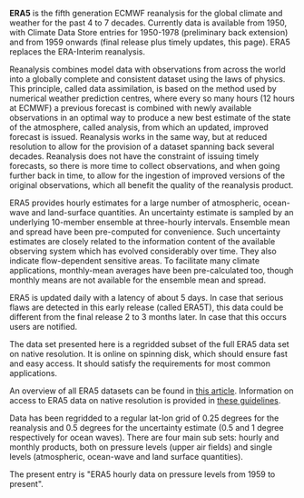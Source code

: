 **ERA5** is the fifth generation ECMWF reanalysis for the global climate and weather for the past 4 to 7 decades.
Currently data is available from 1950, with Climate Data Store entries for 1950-1978 (preliminary back extension) and from 1959 onwards (final release plus timely updates, this page).
ERA5 replaces the ERA-Interim reanalysis.

Reanalysis combines model data with observations from across the world into a globally complete and consistent dataset using the laws of physics. This principle, called data assimilation, is based on the method used by numerical weather prediction centres, where every so many hours (12 hours at ECMWF) a previous forecast is combined with newly available observations in an optimal way to produce a new best estimate of the state of the atmosphere, called analysis, from which an updated, improved forecast is issued. Reanalysis works in the same way, but at reduced resolution to allow for the provision of a dataset spanning back several decades. Reanalysis does not have the constraint of issuing timely forecasts, so there is more time to collect observations, and when going further back in time, to allow for the ingestion of improved versions of the original observations, which all benefit the quality of the reanalysis product.

ERA5 provides hourly estimates for a large number of atmospheric, ocean-wave and land-surface quantities.
An uncertainty estimate is sampled by an underlying 10-member ensemble
at three-hourly intervals. Ensemble mean and spread have been pre-computed for convenience.
Such uncertainty estimates are closely related to the information content of the available observing system which
has evolved considerably over time. They also indicate flow-dependent sensitive areas.
To facilitate many climate applications, monthly-mean averages have been pre-calculated too,
though monthly means are not available for the ensemble mean and spread.

ERA5 is updated daily with a latency of about 5 days. In case that serious flaws are detected in this early release (called ERA5T), this data could be different from the final release 2 to 3 months later. In case that this occurs users are notified.

The data set presented here is a regridded subset of the full ERA5 data set on native resolution.
It is online on spinning disk, which should ensure fast and easy access.
It should satisfy the requirements for most common applications.

An overview of all ERA5 datasets can be found in [this article](https://confluence.ecmwf.int/display/CKB/The+family+of+ERA5+datasets "The family of ERA5 datasets").
Information on access to ERA5 data on native resolution is provided in [these guidelines](https://confluence.ecmwf.int/display/CKB/How+to+download+ERA5 "How to download ERA5").

Data has been regridded to a regular lat-lon grid of 0.25 degrees for the reanalysis and 0.5 degrees for
the uncertainty estimate (0.5 and 1 degree respectively for ocean waves).
There are four main sub sets: hourly and monthly products, both on pressure levels (upper air fields) and single levels (atmospheric, ocean-wave and land surface quantities).

The present entry is "ERA5 hourly data on pressure levels from 1959 to present".
